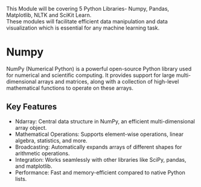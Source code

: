 This Module will be covering 5 Python Libraries- Numpy, Pandas, Matplotlib, NLTK and SciKit Learn.  
These modules will facilitate efficient data manipulation and data visualization which is essential for any machine learning task.

# Numpy

NumPy (Numerical Python) is a powerful open-source Python library used for numerical and scientific computing. It provides support for large multi-dimensional arrays and matrices, along with a collection of high-level mathematical functions to operate on these arrays.

## Key Features
* Ndarray: Central data structure in NumPy, an efficient multi-dimensional array object.
* Mathematical Operations: Supports element-wise operations, linear algebra, statistics, and more.
* Broadcasting: Automatically expands arrays of different shapes for arithmetic operations.
* Integration: Works seamlessly with other libraries like SciPy, pandas, and matplotlib.
* Performance: Fast and memory-efficient compared to native Python lists.
